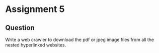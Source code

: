 # Assignment 5

## Question

Write a web crawler to download the pdf or jpeg image files from all the nested hyperlinked websites.
